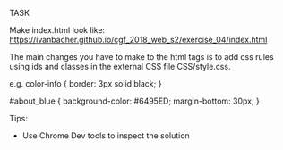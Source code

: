 TASK

Make index.html look like: https://ivanbacher.github.io/cgf_2018_web_s2/exercise_04/index.html

The main changes you have to make to the html tags is to add css rules using ids and classes in the external CSS file CSS/style.css.

e.g.
color-info {
    border: 3px solid black;
}

#about_blue {
    background-color: #6495ED;
	margin-bottom: 30px;
}

Tips:
 - Use Chrome Dev tools to inspect the solution